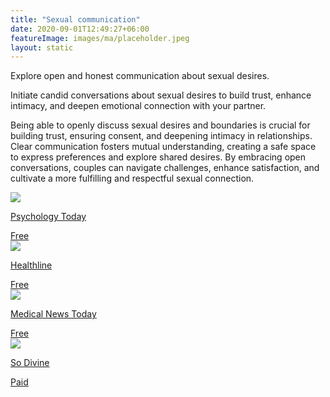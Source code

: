 ```yaml
---
title: "Sexual communication"
date: 2020-09-01T12:49:27+06:00
featureImage: images/ma/placeholder.jpeg
layout: static
---
```


Explore open and honest communication about sexual desires.

Initiate candid conversations about sexual desires to build trust, enhance intimacy, and deepen emotional connection with your partner.

Being able to openly discuss sexual desires and boundaries is crucial for building trust, ensuring consent, and deepening intimacy in relationships. Clear communication fosters mutual understanding, creating a safe space to express preferences and explore shared desires. By embracing open conversations, couples can navigate challenges, enhance satisfaction, and cultivate a more fulfilling and respectful sexual connection.

<a class="ma-link" href="https://www.psychologytoday.com/us/blog/talking-apes/202202/what-partners-need-know-about-each-others-sexual-goals"><div class="ma-card ma-card-Health"><div class="ma-icon"><img src ="/images/Icon-check - health - opacity.svg"/></div><div class="ma-name"><p>Psychology Today</p></div><div class="ma-paid-text"><span>Free</span></div></div></a><a class="ma-link" href="https://www.healthline.com/health/healthy-sex-partner-communication#frequency"><div class="ma-card ma-card-Health"><div class="ma-icon"><img src ="/images/Icon-check - health - opacity.svg"/></div><div class="ma-name"><p>Healthline</p></div><div class="ma-paid-text"><span>Free</span></div></div></a><a class="ma-link" href="https://www.medicalnewstoday.com/articles/how-to-talk-about-sex-with-your-partner#why-it-matters"><div class="ma-card ma-card-Health"><div class="ma-icon"><img src ="/images/Icon-check - health - opacity.svg"/></div><div class="ma-name"><p>Medical News Today</p></div><div class="ma-paid-text"><span>Free </span></div></div></a><a class="ma-link" href="https://www.awin1.com/cread.php?awinmid=28367&awinaffid=1198638&ued=https%3A%2F%2Fso-divine.com%2F"><div class="ma-card ma-card-Health"><div class="ma-icon"><img src ="/images/Icon-pound - health - opacity.svg"/></div><div class="ma-name"><p>So Divine</p></div><div class="ma-paid-text"><span>Paid</span></div></div></a>  

<br/><br/>






